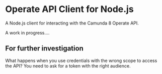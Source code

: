 # Operate API Client for Node.js

A Node.js client for interacting with the Camunda 8 Operate API.

A work in progress....

## For further investigation

What happens when you use credentials with the wrong scope to access the API?
You need to ask for a token with the right audience.